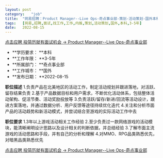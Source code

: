 ```yaml
---
layout:	post
category:	"job"
title:	"网易招聘：Product Manager--Live Ops-奇点事业部-策划-活动策划-国外本科3-5年"
tags:	[网易,招聘,面试,找工作,工作,内推,策划,活动策划,国外,本科,3-5年]
date:	2022-08-15
---
```


[点击应聘 投简历就有面试机会 -> Product Manager--Live Ops-奇点事业部](http://mobile.bole.netease.com/bole/boleDetail?id=42352&employeeId=346f03c3cda5f04c&key=all)



- **学历要求： **本科
- **工作年限： **3-5年
- **所属部门： **奇点事业部
- **工作城市： **国外
- **发布日期： **2022-08-15



**职位描述**
1.负责产品在北美地区的活动工作，制定活动规划并跟进落地，对活跃、留存结果负责
2.基于产品数据目标和用户需求，不断优化活动体系，包括整体活动架构、促活节奏、活动奖励投放等
3.负责活跃/留存/新进/回流等活动设计，跟进方案落地，并通过数据分析、用户反馈等途径持续优化迭代
4.关注和分析市面产品的活动趋势和新活动模式，并尝试结合至游戏的实际活动工作中去



**职位要求**
1.3年以上游戏活动相关工作经验
2.至少负责过一款网络游戏的活动模块，能清晰阐明设计思路以及设计相关的判断依据，并总结经验
3.了解市面主流游戏的活动思路和手段，并有自己的分析和理解
4.对MMO、RPG品类熟悉优先，对暗黑品类熟悉优先



[点击应聘 投简历就有面试机会 -> Product Manager--Live Ops-奇点事业部](http://mobile.bole.netease.com/bole/boleDetail?id=42352&employeeId=346f03c3cda5f04c&key=all)